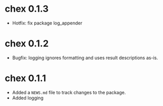 # chex 0.1.3

* Hotfix: fix package log_appender

# chex 0.1.2

* Bugfix: logging ignores formatting and uses result descriptions as-is.

# chex 0.1.1

* Added a `NEWS.md` file to track changes to the package.
* Added logging
